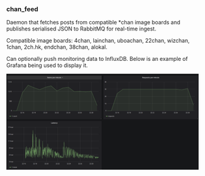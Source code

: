 ### chan_feed

Daemon that fetches posts from compatible *chan
image boards and publishes serialised JSON to RabbitMQ
 for real-time ingest.
 
Compatible image boards: 4chan, lainchan, uboachan,
22chan, wizchan, 1chan, 2ch.hk, endchan, 38chan, alokal.

Can optionally push monitoring data to InfluxDB. Below is an
example of Grafana being used to display it.

![monitoring.png](monitoring.png)
